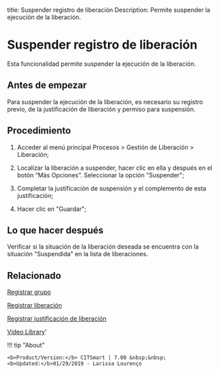 title: Suspender registro de liberación
Description: Permite suspender la ejecución de la liberación.
# Suspender registro de liberación

Esta funcionalidad permite suspender la ejecución de la liberación.

Antes de empezar
----------------

Para suspender la ejecución de la liberación, es necesario su
registro previo, de la justificación de liberación y permiso para
suspensión.

Procedimiento
-------------

1.  Acceder al menú principal Procesos \> Gestión de Liberación \> Liberación;

2.  Localizar la liberación a suspender, hacer clic en ella y 
    después en el botón “Más Opciones”. Seleccionar la opción "Suspender";

3.  Completar la justificación de suspensión y el complemento de esta
    justificación;

4.  Hacer clic en "Guardar";

Lo que hacer después
--------------------

Verificar si la situación de la liberación deseada se encuentra con
la situación "Suspendida" en la lista de liberaciones.

Relacionado
-----------

[Registrar grupo](/es-es/citsmart-7/initial-settings/access-settings/user/register-groups.html)

[Registrar liberación](/es-es/citsmart-7/processes/release/use/register-release-request.html)

[Registrar justificación de liberación](/es-es/citsmart-7/processes/release/use/release-justification.html)

<i class='fa fa-youtube-play  fa-2x' style='color:#97ce17;vertical-align: middle;'> </i> [Video Library](https://www.youtube.com/playlist?list=PLB5qK2uzf2RPdiRF4nIuCkAvXedNFV-af)'

!!! tip "About"

    <b>Product/Version:</b> CITSmart | 7.00 &nbsp;&nbsp;
    <b>Updated:</b>01/29/2019 - Larissa Lourenço

